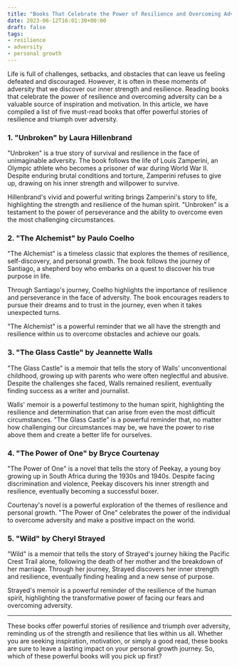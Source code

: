 ```yaml
---
title: "Books That Celebrate the Power of Resilience and Overcoming Adversity"
date: 2023-06-12T16:01:30+00:00
draft: false
tags:
- resilience
- adversity
- personal growth
---
```


Life is full of challenges, setbacks, and obstacles that can leave us feeling defeated and discouraged. However, it is often in these moments of adversity that we discover our inner strength and resilience. Reading books that celebrate the power of resilience and overcoming adversity can be a valuable source of inspiration and motivation. In this article, we have compiled a list of five must-read books that offer powerful stories of resilience and triumph over adversity.

### 1. "Unbroken" by Laura Hillenbrand

"Unbroken" is a true story of survival and resilience in the face of unimaginable adversity. The book follows the life of Louis Zamperini, an Olympic athlete who becomes a prisoner of war during World War II. Despite enduring brutal conditions and torture, Zamperini refuses to give up, drawing on his inner strength and willpower to survive.

Hillenbrand's vivid and powerful writing brings Zamperini's story to life, highlighting the strength and resilience of the human spirit. "Unbroken" is a testament to the power of perseverance and the ability to overcome even the most challenging circumstances.

### 2. "The Alchemist" by Paulo Coelho

"The Alchemist" is a timeless classic that explores the themes of resilience, self-discovery, and personal growth. The book follows the journey of Santiago, a shepherd boy who embarks on a quest to discover his true purpose in life.

Through Santiago's journey, Coelho highlights the importance of resilience and perseverance in the face of adversity. The book encourages readers to pursue their dreams and to trust in the journey, even when it takes unexpected turns.

"The Alchemist" is a powerful reminder that we all have the strength and resilience within us to overcome obstacles and achieve our goals.

### 3. "The Glass Castle" by Jeannette Walls

"The Glass Castle" is a memoir that tells the story of Walls' unconventional childhood, growing up with parents who were often neglectful and abusive. Despite the challenges she faced, Walls remained resilient, eventually finding success as a writer and journalist.

Walls' memoir is a powerful testimony to the human spirit, highlighting the resilience and determination that can arise from even the most difficult circumstances. "The Glass Castle" is a powerful reminder that, no matter how challenging our circumstances may be, we have the power to rise above them and create a better life for ourselves.

### 4. "The Power of One" by Bryce Courtenay

"The Power of One" is a novel that tells the story of Peekay, a young boy growing up in South Africa during the 1930s and 1940s. Despite facing discrimination and violence, Peekay discovers his inner strength and resilience, eventually becoming a successful boxer.

Courtenay's novel is a powerful exploration of the themes of resilience and personal growth. "The Power of One" celebrates the power of the individual to overcome adversity and make a positive impact on the world.

### 5. "Wild" by Cheryl Strayed

"Wild" is a memoir that tells the story of Strayed's journey hiking the Pacific Crest Trail alone, following the death of her mother and the breakdown of her marriage. Through her journey, Strayed discovers her inner strength and resilience, eventually finding healing and a new sense of purpose.

Strayed's memoir is a powerful reminder of the resilience of the human spirit, highlighting the transformative power of facing our fears and overcoming adversity.

---

These books offer powerful stories of resilience and triumph over adversity, reminding us of the strength and resilience that lies within us all. Whether you are seeking inspiration, motivation, or simply a good read, these books are sure to leave a lasting impact on your personal growth journey. So, which of these powerful books will you pick up first?